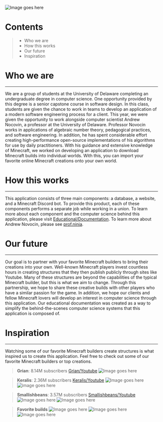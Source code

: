 ![Image goes here](https://firebasestorage.googleapis.com/v0/b/first-project-df435.appspot.com/o/Screen%20Shot%202023-04-18%20at%2012.42.51%20PM.png?alt=media&token=40f4815b-9ff4-4783-b9ea-7dc286d2ab65)

# Contents
> * Who we are
> * How this works
> * Our future
> * Inspiration

# Who we are
-----
We are a group of students at the University of Delaware completing an undergraduate degree in computer science. One opportunity provided by this degree is a senior capstone course in software design. In this class, students are given the chance to work in teams to develop an application of a modern software engineering process for a client. This year, we were given the opportunity to work alongside computer scientist Andrew Nocovin, a professor at the University of Delaware. Professor Novocin works in applications of algebraic number theory, pedagogical practices, and software engineering. In addition, he has spent considerable effort creating high-performance open-source implementations of his algorithms for use by daily practitioners. With his guidance and extensive knowledge of Minecraft, we worked on developing an application to download Minecraft builds into individual worlds. With this, you can import your favorite online Minecraft creations onto your own world.

# How this works
-----
This application consists of three main components: a database, a website, and a Minecraft Discord bot. To provide this product, each of these components performs a separate job while working in a union. To learn more about each component and the computer science behind this application, please visit [Educational/Documentation](https://docs.google.com/document/d/1nJhoP-JbsBBBqY6H7pMFPCYHvQ1CVHDsdWiyjupvC34/). To learn more about Andrew Novocin, please see [prof.ninja](https://prof.ninja/).

# Our future
-----
Our goal is to partner with your favorite Minecraft builders to bring their creations into your own. Well-known Minecraft players invest countless hours in creating structures that they then publish publicly through sites like Youtube. Many of these structures are beyond the capabilities of the typical Minecraft builder, but this is what we aim to change. Through this partnership, we hope to share these creative builds with other players who have a similar passion for the game. In addition, we hope our clients and fellow Minecraft lovers will develop an interest in computer science through this application. Our educational documentation was created as a way to simplify the behind-the-scenes computer science systems that this application is composed of.

# Inspiration
-----
Watching some of our favorite Minecraft builders create structures is what inspired us to create this application. Feel free to check out some of our favorite Minecraft builders or top creations.
> **Grian**: 8.14M subscribers [Grian/Youtube](https://www.youtube.com/channel/UCR9Gcq0CMm6YgTzsDxAxjOQ)
>![Image goes here](https://firebasestorage.googleapis.com/v0/b/first-project-df435.appspot.com/o/G-mansion.webp?alt=media&token=4ba47622-6d57-4567-9440-c1080897f8ae)

> **Keralis**: 2.36M subscribers [Keralis/Youtube](https://www.youtube.com/@Keralis)
> ![Image goes here](https://firebasestorage.googleapis.com/v0/b/first-project-df435.appspot.com/o/Keralis_castle.jpeg?alt=media&token=3a7d6828-1dce-4dbd-bc41-0e9a8a589824)
> ![image goes here](https://firebasestorage.googleapis.com/v0/b/first-project-df435.appspot.com/o/Keralis_castle2.jpeg?alt=media&token=106c8db2-dcae-4115-aeae-b44d65b73959)

> **Smallishbeans**: 3.57M subscribers [Smallishbeans/Youtube](https://www.youtube.com/@SmallishBeans)
> ![Image goes here](https://firebasestorage.googleapis.com/v0/b/first-project-df435.appspot.com/o/Smallbeanscastle.png?alt=media&token=e6595262-80cf-4c97-9ebb-934e0b82424d)
> ![Image goes here](https://firebasestorage.googleapis.com/v0/b/first-project-df435.appspot.com/o/Hogwarts%20Castle.jpeg?alt=media&token=cebd00fa-fc5f-4455-9cfb-ec190c2f58ae)

> **Favorite builds**
> ![Image goes here](https://firebasestorage.googleapis.com/v0/b/first-project-df435.appspot.com/o/JapanesePogoda.webp?alt=media&token=b0c16bfe-d824-4214-97b1-41e94a0ed504)
> ![Image goes here](https://firebasestorage.googleapis.com/v0/b/first-project-df435.appspot.com/o/Nether%20Sword%20Portal.png?alt=media&token=e6e2288a-f14d-46d8-a32b-2f3b02c30ba7)
> ![Image goes here](https://firebasestorage.googleapis.com/v0/b/first-project-df435.appspot.com/o/Nintendo-Switch-House.png?alt=media&token=9604f3b9-1901-4c2f-ad81-53413affab14)



